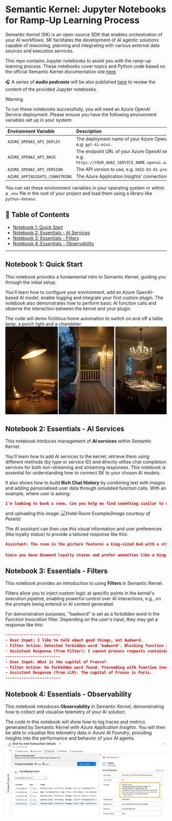 # Semantic Kernel: Jupyter Notebooks for Ramp-Up Learning Process

Semantic Kernel (SK) is an open-source SDK that enables orchestration of your AI workflows. SK facilitates the development of AI agentic solutions capable of reasoning, planning and integrating with various external data sources and execution services.

This repo contains Jupyter notebooks to assist you with the ramp-up learning process. These notebooks cover topics and Python code based on the official Semantic Kernel documentation site [here](https://learn.microsoft.com/en-us/semantic-kernel/overview/).

🎧 A series of **_audio podcasts_** will be also published [here](https://www.youtube.com/playlist?list=PLcAssiH4f14tVZIQtyl18fBwuBfKcnbH3) to review the content of the provided Jupyter notebooks.

> [!WARNING]
> To run these notebooks successfully, you will need an Azure OpenAI Service deployment. Please ensure you have the following environment variables set up in your system:
>
> | Environment Variable          | Description                                                                                             |
> | :---------------------------- | :------------------------------------------------------------------------------------------------------ |
> | `AZURE_OPENAI_API_DEPLOY`     | The deployment name of your Azure OpenAI model, e.g. `gpt-41-mini`.                                     |
> | `AZURE_OPENAI_API_BASE`       | The endpoint URL of your Azure OpenAI service, e.g. `https://YOUR_AOAI_SERVICE_NAME.openai.azure.com/`. |
> | `AZURE_OPENAI_API_VERSION`    | The API version to use, e.g. `2025-03-01-preview`.                                                      |
> | `AZURE_APPINSIGHTS_CONNSTRING`| The Azure Application Insights' connection string                                                       |
>
> You can set these environment variables in your operating system or within a `.env` file in the root of your project and load them using a library like `python-dotenv`.


## 📑 Table of Contents
- [Notebook 1: Quick Start](#notebook-1-quick-start)
- [Notebook 2: Essentials - AI Services](#notebook-2-essentials---ai-services)
- [Notebook 3: Essentials - Filters](#notebook-3-essentials---filters)
- [Notebook 4: Essentials - Observability](#notebook-4-essentials---observability)

---
## Notebook 1: Quick Start
This notebook provides a fundamental intro to Semantic Kernel, guiding you through the initial setup.

You'll learn how to configure your environment, add an Azure OpenAI-based AI model, enable logging and integrate your first custom plugin. The notebook also demonstrates how to perform basic AI function calls and observe the interaction between the kernel and your plugin.

The code will demo fictitious home automation to switch on and off a table lamp, a porch light and a chandelier:
![Home_Automation](images/AI_HomeAutomation.png)

## Notebook 2: Essentials - AI Services
This notebook intrduces management of **AI services** within Semantic Kernel.

You'll learn how to add AI services to the kernel, retrieve them using different methods (by type or service ID) and directly utilise chat completion services for both non-streaming and streaming responses. This notebook is essential for understanding how to connect SK to your chosen AI models.

It also shows how to build **Rich Chat History** by combining text with images and adding personalised user data through simulated function calls. With an example, where user is asking:
``` JSON
I'm looking to book a room. Can you help me find something similar to what's in this picture?
```
and uploading this image:
![Hotel Room Example](https://images.pexels.com/photos/164595/pexels-photo-164595.jpeg)*(Image courtesy of Pexels)*

The AI assistant can then use this visual information and user preferences (like loyalty status) to provide a tailored response like this:
``` JSON
Assistant: The room in the picture features a king-sized bed with a stylish headboard, neutral and warm decor tones with an orange accent pillow, modern wall lamps, and framed art. It also shows a clean, contemporary bathroom adjacent to the bedroom.

Since you have Diamond loyalty status and prefer amenities like a king bed, balcony, high floor, and late checkout, I will look for a premium room that closely matches this style and your preferences. Could you please let me know the location or city where you want to book this room, and your check-in and check-out dates?`
```

## Notebook 3: Essentials - Filters
This notebook provides an introduction to using **Filters** in Semantic Kernel.

Filters allow you to inject custom logic at specific points in the kernel's execution pipeline, enabling powerful control over AI interactions, e.g., on the prompts being entered or AI content generated.

For demonstration purposes, "badword" is set as a forbidden word in the *Function Invocation* filter. Depending on the user's input, they may get a response like this:
``` JSON
------------------------
- User Input: I like to talk about good things, not badword.
- Filter Action: Detected forbidden word 'badword'. Blocking function invocation.
- Assistant Response (from Filter): I cannot process requests containing prohibited words. Please try again.
------------------------
- User Input: What is the capital of France?
- Filter Action: No forbidden word found. Proceeding with function invocation.
- Assistant Response (from LLM): The capital of France is Paris.
------------------------
```

## Notebook 4: Essentials - Observability

This notebook introduces **Observability** in Semantic Kernel, demonstrating how to collect and visualise telemetry of your AI solution.

The code in this notebook will show how to log traces and metrics generated by Semantic Kernel with _Azure Application Insights_. You will then be able to visualise this telemetry data in _Azure AI Foundry_, providing insights into the performance and behavior of your AI agents.
![Azure_AppInsights_Logs](images/Az_AppInsights_Traces.png)
